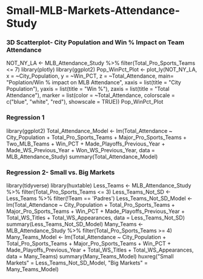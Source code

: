 # Small-MLB-Markets-Attendance-Study
### 3D Scatterplot- City Population and Win % Impact on Team Attendance ###
NOT_NY_LA <- MLB_Attendance_Study %>% filter(Total_Pro_Sports_Teams <= 7)
library(plotly)
library(ggplot2)
Pop_WinPct_Plot <- plot_ly(NOT_NY_LA, x = ~City_Population, y = ~Win_PCT, z = ~Total_Attendance,
                                   main= "Poplation/Win % impact on MLB Attendance",
                                   xaxis = list(title = "City Population"),
                                   yaxis = list(title = "Win %"),
                                   zaxis = list(title = "Total Attendance"),
                                   marker = list(color = ~Total_Attendance, colorscale = c("blue", "white", "red"), showscale = TRUE))
Pop_WinPct_Plot

### Regression 1 ###
library(ggplot2)
Total_Attendance_Model <-
  lm(Total_Attendance ~ City_Population + Total_Pro_Sports_Teams + Major_Pro_Sports_Teams + Two_MLB_Teams + Win_PCT + Made_Playoffs_Previous_Year + Made_WS_Previous_Year + Won_WS_Previous_Year, data = MLB_Attendance_Study)
summary(Total_Attendance_Model)

### Regression 2- Small vs. Big Markets ###
library(tidyverse)
library(huxtable)
Less_Teams <- MLB_Attendance_Study %>% filter(Total_Pro_Sports_Teams <= 3)
Less_Teams_Not_SD <- Less_Teams %>% filter(!Team == 'Padres')
Less_Teams_Not_SD_Model <- lm(Total_Attendance ~ City_Population + Total_Pro_Sports_Teams + Major_Pro_Sports_Teams + Win_PCT + Made_Playoffs_Previous_Year + Total_WS_Titles + Total_WS_Appearances, data = Less_Teams_Not_SD)
summary(Less_Teams_Not_SD_Model)
Many_Teams <- MLB_Attendance_Study %>% filter(Total_Pro_Sports_Teams >= 4)
Many_Teams_Model <- lm(Total_Attendance ~ City_Population + Total_Pro_Sports_Teams + Major_Pro_Sports_Teams + Win_PCT + Made_Playoffs_Previous_Year + Total_WS_Titles + Total_WS_Appearances, data = Many_Teams)
summary(Many_Teams_Model)
huxreg("Small Markets" = Less_Teams_Not_SD_Model, "Big Markets" = Many_Teams_Model)
